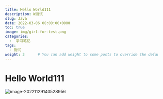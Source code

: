 ```yaml
---
title: Hello World111
description: W测试
slug: Java
date: 2022-03-06 00:00:00+0000
toc: true
image: img/girl-for-test.png
categories:
  -  学习笔记
tags:
  - 测试
weight: 3      # You can add weight to some posts to override the default sorting (date descending)
---
```


# Hello World111

![image-20221129140528956](img/image-20221129140528956.png)
